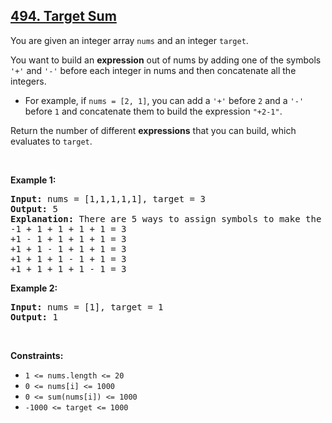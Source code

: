 <h2><a href="https://leetcode.com/problems/target-sum">494. Target Sum</a></h2><p>You are given an integer array <code>nums</code> and an integer <code>target</code>.</p>

<p>You want to build an <strong>expression</strong> out of nums by adding one of the symbols <code>&#39;+&#39;</code> and <code>&#39;-&#39;</code> before each integer in nums and then concatenate all the integers.</p>

<ul>
	<li>For example, if <code>nums = [2, 1]</code>, you can add a <code>&#39;+&#39;</code> before <code>2</code> and a <code>&#39;-&#39;</code> before <code>1</code> and concatenate them to build the expression <code>&quot;+2-1&quot;</code>.</li>
</ul>

<p>Return the number of different <strong>expressions</strong> that you can build, which evaluates to <code>target</code>.</p>

<p>&nbsp;</p>
<p><strong class="example">Example 1:</strong></p>

<pre>
<strong>Input:</strong> nums = [1,1,1,1,1], target = 3
<strong>Output:</strong> 5
<strong>Explanation:</strong> There are 5 ways to assign symbols to make the sum of nums be target 3.
-1 + 1 + 1 + 1 + 1 = 3
+1 - 1 + 1 + 1 + 1 = 3
+1 + 1 - 1 + 1 + 1 = 3
+1 + 1 + 1 - 1 + 1 = 3
+1 + 1 + 1 + 1 - 1 = 3
</pre>

<p><strong class="example">Example 2:</strong></p>

<pre>
<strong>Input:</strong> nums = [1], target = 1
<strong>Output:</strong> 1
</pre>

<p>&nbsp;</p>
<p><strong>Constraints:</strong></p>

<ul>
	<li><code>1 &lt;= nums.length &lt;= 20</code></li>
	<li><code>0 &lt;= nums[i] &lt;= 1000</code></li>
	<li><code>0 &lt;= sum(nums[i]) &lt;= 1000</code></li>
	<li><code>-1000 &lt;= target &lt;= 1000</code></li>
</ul>
